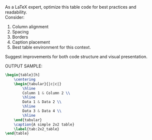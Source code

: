 As a LaTeX expert, optimize this table code for best practices and readability.  
Consider:

1. Column alignment
2. Spacing
3. Borders
4. Caption placement
5. Best table environment for this context.

Suggest improvements for both code structure and visual presentation.

OUTPUT SAMPLE:

```latex
\begin{table}[h]
    \centering
    \begin{tabular}{|c|c|}
        \hline
        Column 1 & Column 2 \\
        \hline
        Data 1 & Data 2 \\
        \hline
        Data 3 & Data 4 \\
        \hline
    \end{tabular}
    \caption{A simple 2x2 table}
    \label{tab:2x2_table}
\end{table}
```
